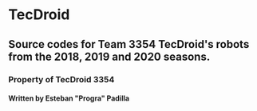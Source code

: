  # TecDroid
 ## Source codes for Team 3354 TecDroid's robots from the 2018, 2019 and 2020 seasons.


 ### Property of TecDroid 3354
 #### Written by Esteban "Progra" Padilla

